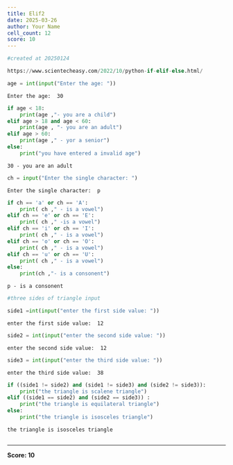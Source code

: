 ```yaml
---
title: Elif2
date: 2025-03-26
author: Your Name
cell_count: 12
score: 10
---
```


```python
#created at 20250124
```


```python
https://www.scientecheasy.com/2022/10/python-if-elif-else.html/
```


```python
age = int(input("Enter the age: "))
```

    Enter the age:  30



```python
if age < 18:
    print(age ,"- you are a child")
elif age > 18 and age < 60:
    print(age , "- you are an adult")
elif age > 60:
    print(age ," - yor a senior")
else:
    print("you have entered a invalid age")
```

    30 - you are an adult



```python
ch = input("Enter the single character: ")
```

    Enter the single character:  p



```python
if ch == 'a' or ch == 'A':
    print( ch ," - is a vowel")
elif ch == 'e' or ch == 'E':
    print( ch ," -is a vowel")
elif ch == 'i' or ch == 'I':
    print( ch ," - is a vowel")
elif ch == 'o' or ch == 'O':
    print( ch ," - is a vowel")
elif ch == 'u' or ch == 'U':
    print( ch ," - is a vowel")
else:
    print(ch ,"- is a consonent")
```

    p - is a consonent



```python
#three sides of triangle input
```


```python
side1 =int(input("enter the first side value: "))
```

    enter the first side value:  12



```python
side2 = int(input("enter the second side value: "))
```

    enter the second side value:  12



```python
side3 = int(input("enter the third side value: "))
```

    enter the third side value:  38



```python
if ((side1 != side2) and (side1 != side3) and (side2 != side3)):
    print("the triangle is scalene triangle")
elif ((side1 == side2) and (side2 == side3)) :
    print("the triangle is equilateral triangle")
else:
    print("the triangle is isosceles triangle")
```

    the triangle is isosceles triangle



```python

```


---
**Score: 10**